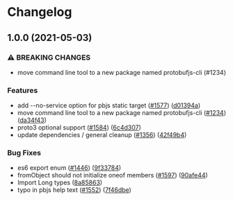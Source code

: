# Changelog

## 1.0.0 (2021-05-03)


### ⚠ BREAKING CHANGES

* move command line tool to a new package named protobufjs-cli (#1234)

### Features

* add --no-service option for pbjs static target ([#1577](https://www.github.com/protobufjs/protobuf.js/issues/1577)) ([d01394a](https://www.github.com/protobufjs/protobuf.js/commit/d01394a1463062824c066b653aad53c449752202))
* move command line tool to a new package named protobufjs-cli ([#1234](https://www.github.com/protobufjs/protobuf.js/issues/1234)) ([da34f43](https://www.github.com/protobufjs/protobuf.js/commit/da34f43ccd51ad97017e139f137521782f5ef119))
* proto3 optional support ([#1584](https://www.github.com/protobufjs/protobuf.js/issues/1584)) ([6c4d307](https://www.github.com/protobufjs/protobuf.js/commit/6c4d30716a9a756dcdc21d64f9c9d069315fc5b1))
* update dependencies / general cleanup ([#1356](https://www.github.com/protobufjs/protobuf.js/issues/1356)) ([42f49b4](https://www.github.com/protobufjs/protobuf.js/commit/42f49b43f692c24c2bc1ae081b4d1ad9fa173cd7))


### Bug Fixes

* es6 export enum ([#1446](https://www.github.com/protobufjs/protobuf.js/issues/1446)) ([9f33784](https://www.github.com/protobufjs/protobuf.js/commit/9f33784350b1efc2e774bbfc087cbd2c47828748))
* fromObject should not initialize oneof members ([#1597](https://www.github.com/protobufjs/protobuf.js/issues/1597)) ([90afe44](https://www.github.com/protobufjs/protobuf.js/commit/90afe4412de8070b0c0681e5905a6e0213072a85))
* Import Long types ([8a85863](https://www.github.com/protobufjs/protobuf.js/commit/8a858634f3add3a2d8567f72699b907e9f543eca))
* typo in pbjs help text ([#1552](https://www.github.com/protobufjs/protobuf.js/issues/1552)) ([7f46dbe](https://www.github.com/protobufjs/protobuf.js/commit/7f46dbeb538a6277035a896e1ab5e1a070e28681))

